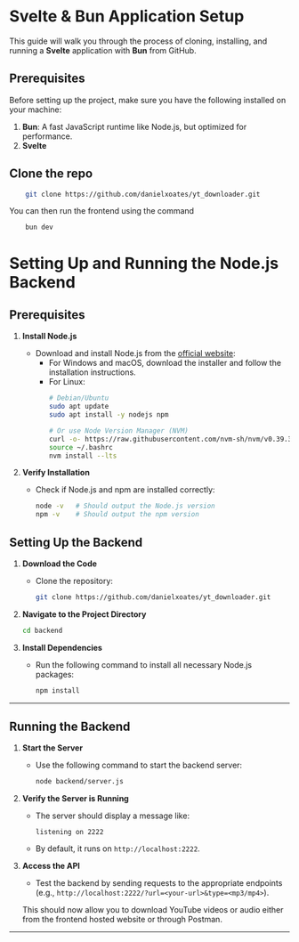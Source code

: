 # Svelte & Bun Application Setup

This guide will walk you through the process of cloning, installing, and running a **Svelte** application with **Bun** from GitHub.

## Prerequisites

Before setting up the project, make sure you have the following installed on your machine:

1. **Bun**: A fast JavaScript runtime like Node.js, but optimized for performance.
2. **Svelte**

## Clone the repo

```bash
    git clone https://github.com/danielxoates/yt_downloader.git
```
You can then run the frontend using the command
```bash
    bun dev
```

# Setting Up and Running the Node.js Backend

## Prerequisites

1. **Install Node.js**
   - Download and install Node.js from the [official website](https://nodejs.org/):
     - For Windows and macOS, download the installer and follow the installation instructions.
     - For Linux:
       ```bash
       # Debian/Ubuntu
       sudo apt update
       sudo apt install -y nodejs npm

       # Or use Node Version Manager (NVM)
       curl -o- https://raw.githubusercontent.com/nvm-sh/nvm/v0.39.3/install.sh | bash
       source ~/.bashrc
       nvm install --lts
       ```

2. **Verify Installation**
   - Check if Node.js and npm are installed correctly:
     ```bash
     node -v   # Should output the Node.js version
     npm -v    # Should output the npm version
     ```

## Setting Up the Backend

1. **Download the Code**
   - Clone the repository:
     ```bash
     git clone https://github.com/danielxoates/yt_downloader.git
     ```

2. **Navigate to the Project Directory**
   ```bash
   cd backend
   ```

3. **Install Dependencies**
   - Run the following command to install all necessary Node.js packages:
     ```bash
     npm install
     ```

---

## Running the Backend

1. **Start the Server**
   - Use the following command to start the backend server:
     ```bash
     node backend/server.js
     ```

2. **Verify the Server is Running**
   - The server should display a message like:
     ```
     listening on 2222
     ```
   - By default, it runs on `http://localhost:2222`.

3. **Access the API**
   - Test the backend by sending requests to the appropriate endpoints (e.g., `http://localhost:2222/?url=<your-url>&type=<mp3/mp4>`).

   This should now allow you to download YouTube videos or audio either from the frontend hosted website or through Postman.

---


